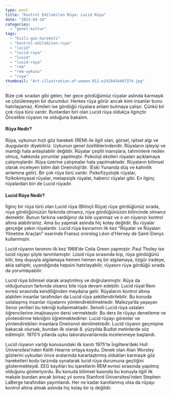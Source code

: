 ```yaml
---
type: post
title: "Kontrol Edilebilen Rüya: Lucid Rüya"
date: "2015-04-19"
categories: 
  - "genel-kultur"
tags: 
  - "hizli-goz-hareketi"
  - "kontrol-edilebilen-ruya"
  - "lucid"
  - "lucid-ruya"
  - "lusid"
  - "lusid-ruya"
  - "rem"
  - "rem-uykusu"
  - "ruya"
thumbnail: "Art-illustration-of-woman-012-e1429454407374.jpg"
---
```


Bize çok sıradan gibi gelen, her gece gördüğümüz rüyalar aslında karmaşık ve çözülemeyen bir durumdur. Herkes rüya görür ancak kimi insanlar bunu hatırlayamaz. Kimileri ise gördüğü rüyalara anlam bulmaya çalışır. Çünkü bir çok rüya türü vardır. Bunlardan biri olan Lucid rüya oldukça ilginçtir. Öncelikle rüyanın ne olduğuna bakalım.

#### Rüya Nedir?

Rüya, uykunun hızlı göz hareketi (REM)  ile ilgili olan, görsel, işitsel algı ve duygulardır diyebiliriz. Uykunun genel özelliklerindendir. Rüyaların işleyişi ve mantığı hala anlaşılabilir değildir. Rüyalar çeşitli inanışlara, tahminlere neden olmuş, hakkında yorumlar yapılmıştır. Psikoloji ekolleri  rüyaları açıklamaya çalışmışlardır. Rüya üzerine çalışmalar hala yapılmaktadır. Rüyaların bilimsel olarak inceleyen bilim dalı Oneiroloji’dir. (Eski Yunanda düş ve kahinlik anlamına gelir). Bir çok rüya türü vardır. Psikofizyolojik rüyalar, fizikokimyasal rüyalar, metapsişik rüyalar,  haberci rüyalar gibi. En ilginç rüyalardan biri de Lucid rüyadır.

#### Lucid Rüya Nedir?

İlginç bir rüya türü olan Lucid rüya (Bilinçli Rüya)  rüya gördüğünüz sırada, rüya gördüğünüzün farkında olmanız, rüya gördüğünüzün bilincinde olmanız demektir. Bunun farkına vardığınız da bile uyanmaz ve o an rüyanızı kontrol altına alabilirsiniz. Ama bu yapmak aslında hiç kolay değildir. Bu rüyalar gerçeğe yakın rüyalardır. Lucid rüya kavramını ilk kez “Rüyalar ve Rüyaları Yönetme Araçları” eserinde Fransız onirolog Léon d'Hervey de Saint-Denys  kullanmıştır.

Lucid rüyanın tanımını ilk kez 1968’de Celia Green yapmıştır. Paul Tholey ise lucid rüyayı şöyle tanımlamıştır: Lüsid rüya sırasında kişi, rüya gördüğünü bilir, beş duyuyla algılamaya hemen hemen eş bir algılamaya, özgür iradeye, akla sahiptir, uyandığında hepsini hatırlayabilir, rüyasını rüya gördüğü sırada da yorumlayabilir.

Lucid rüya bilimsel olarak araştırılmış ve doğrulanmıştır. Rüya da olduğunuzun farkında olsanız bile rüya devam edebilir. Lucid rüyal Rem evresi sırasında kendiliğinden meydana gelir. Rüyalarını kontrol altına alabilen insanlar tarafından da Lucid rüya şekillendirilebilir. Bu konuda ustalaşmış insanlar rüyalarını yönlendirebilmektedir. Malezya’da yaşayan Senoi yerlileri bu tekniği kullanmaktadır. Senoili Lucid rüya ustaları öğrencilerine imajinasyon dersi vermektedir. Bu ders ile rüyayı denetleme ve yönlendirme tekniğini öğretmektedirler. Lucid rüyayı görenler ve yönlendirebilen insanlara Oneironot denilmektedir. Lucid rüyanın geçmişine bakacak olursak, bundan ilk olarak 8. yüzyılda Budist metinlerde söz edilmiştir. 1970'li yıllarda uyku laboratuvarlarında incelenmeye başlandı.

Lucid rüyanın varlığı konusundaki ilk kanıtı 1975’te İngiltere’deki Hull Üniversitesi’nden Keith Hearne ortaya koydu. Denek olan Alan Worsley gözlerini uykudan önce aralarında kararlaştırmış oldukları karmaşık göz hareketleri kodu tarzında oynatarak lucid rüya durumuna geçtiğini göstermekteydi. EEG kayıtları bu işaretlerin REM evresi sırasında yapılmış olduğunu gösteriyordu.  Bu konuda bilimsel basında bu konuyla ilgili ilk makale bundan ancak birkaç yıl sonra Stanford Üniversitesi’nden Stephen LaBerge tarafından yayımlandı. Her ne kadar kanıtlanmış olsa da rüyayı kontrol altına almak aslında hiç kolay bir iş değildir.
